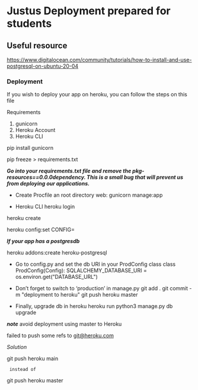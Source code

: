 # Justus Deployment prepared for students

## Useful resource

https://www.digitalocean.com/community/tutorials/how-to-install-and-use-postgresql-on-ubuntu-20-04

### Deployment
If you wish to deploy your app on heroku, you can follow the steps on this file

Requirements

1. gunicorn
2. Heroku Account
3. Heroku CLI

pip install gunicorn

pip freeze > requirements.txt


***Go into your _requirements.txt_ file and remove the pkg-resources==0.0.0dependency. This is a small bug that will prevent us from deploying our applications.***

* Create Procfile an root directory
web: gunicorn manage:app

* Heroku CLI
heroku login

heroku create <name-of-app>

heroku config:set CONFIG=<config-name>

***If your app has a postgresdb***

heroku addons:create heroku-postgresql


* Go to config.py and set the db URI in your ProdConfig class
class ProdConfig(Config):
    SQLALCHEMY_DATABASE_URI = os.environ.get("DATABASE_URL")
 
 
* Don’t forget to switch to ‘production’ in manage.py
git add .
git commit -m "deployment to heroku"
git push heroku master


* Finally, upgrade db in heroku
heroku run python3 manage.py db upgrade


***note***
avoid deployment using master to Heroku

failed to push some refs to git@heroku.com

*Solution*

git push heroku main

     instead of

git push heroku master